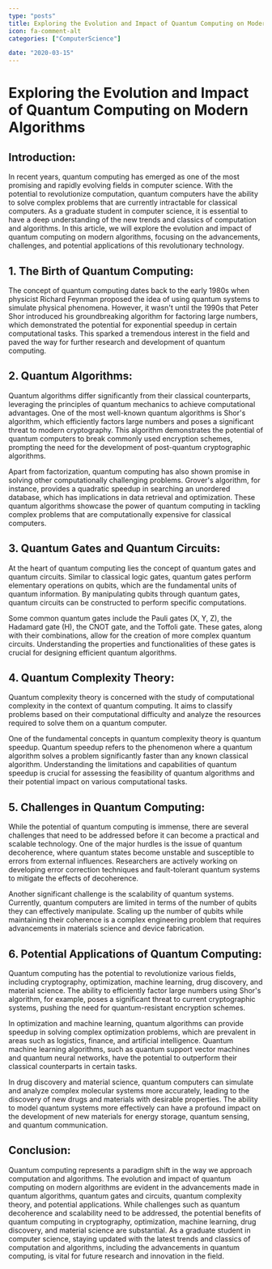 ```yaml
---
type: "posts"
title: Exploring the Evolution and Impact of Quantum Computing on Modern Algorithms
icon: fa-comment-alt
categories: ["ComputerScience"]

date: "2020-03-15"
---
```




# Exploring the Evolution and Impact of Quantum Computing on Modern Algorithms

## Introduction:

In recent years, quantum computing has emerged as one of the most promising and rapidly evolving fields in computer science. With the potential to revolutionize computation, quantum computers have the ability to solve complex problems that are currently intractable for classical computers. As a graduate student in computer science, it is essential to have a deep understanding of the new trends and classics of computation and algorithms. In this article, we will explore the evolution and impact of quantum computing on modern algorithms, focusing on the advancements, challenges, and potential applications of this revolutionary technology.

## 1. The Birth of Quantum Computing:

The concept of quantum computing dates back to the early 1980s when physicist Richard Feynman proposed the idea of using quantum systems to simulate physical phenomena. However, it wasn't until the 1990s that Peter Shor introduced his groundbreaking algorithm for factoring large numbers, which demonstrated the potential for exponential speedup in certain computational tasks. This sparked a tremendous interest in the field and paved the way for further research and development of quantum computing.

## 2. Quantum Algorithms:

Quantum algorithms differ significantly from their classical counterparts, leveraging the principles of quantum mechanics to achieve computational advantages. One of the most well-known quantum algorithms is Shor's algorithm, which efficiently factors large numbers and poses a significant threat to modern cryptography. This algorithm demonstrates the potential of quantum computers to break commonly used encryption schemes, prompting the need for the development of post-quantum cryptographic algorithms.

Apart from factorization, quantum computing has also shown promise in solving other computationally challenging problems. Grover's algorithm, for instance, provides a quadratic speedup in searching an unordered database, which has implications in data retrieval and optimization. These quantum algorithms showcase the power of quantum computing in tackling complex problems that are computationally expensive for classical computers.

## 3. Quantum Gates and Quantum Circuits:

At the heart of quantum computing lies the concept of quantum gates and quantum circuits. Similar to classical logic gates, quantum gates perform elementary operations on qubits, which are the fundamental units of quantum information. By manipulating qubits through quantum gates, quantum circuits can be constructed to perform specific computations.

Some common quantum gates include the Pauli gates (X, Y, Z), the Hadamard gate (H), the CNOT gate, and the Toffoli gate. These gates, along with their combinations, allow for the creation of more complex quantum circuits. Understanding the properties and functionalities of these gates is crucial for designing efficient quantum algorithms.

## 4. Quantum Complexity Theory:

Quantum complexity theory is concerned with the study of computational complexity in the context of quantum computing. It aims to classify problems based on their computational difficulty and analyze the resources required to solve them on a quantum computer.

One of the fundamental concepts in quantum complexity theory is quantum speedup. Quantum speedup refers to the phenomenon where a quantum algorithm solves a problem significantly faster than any known classical algorithm. Understanding the limitations and capabilities of quantum speedup is crucial for assessing the feasibility of quantum algorithms and their potential impact on various computational tasks.

## 5. Challenges in Quantum Computing:

While the potential of quantum computing is immense, there are several challenges that need to be addressed before it can become a practical and scalable technology. One of the major hurdles is the issue of quantum decoherence, where quantum states become unstable and susceptible to errors from external influences. Researchers are actively working on developing error correction techniques and fault-tolerant quantum systems to mitigate the effects of decoherence.

Another significant challenge is the scalability of quantum systems. Currently, quantum computers are limited in terms of the number of qubits they can effectively manipulate. Scaling up the number of qubits while maintaining their coherence is a complex engineering problem that requires advancements in materials science and device fabrication.

## 6. Potential Applications of Quantum Computing:

Quantum computing has the potential to revolutionize various fields, including cryptography, optimization, machine learning, drug discovery, and material science. The ability to efficiently factor large numbers using Shor's algorithm, for example, poses a significant threat to current cryptographic systems, pushing the need for quantum-resistant encryption schemes.

In optimization and machine learning, quantum algorithms can provide speedup in solving complex optimization problems, which are prevalent in areas such as logistics, finance, and artificial intelligence. Quantum machine learning algorithms, such as quantum support vector machines and quantum neural networks, have the potential to outperform their classical counterparts in certain tasks.

In drug discovery and material science, quantum computers can simulate and analyze complex molecular systems more accurately, leading to the discovery of new drugs and materials with desirable properties. The ability to model quantum systems more effectively can have a profound impact on the development of new materials for energy storage, quantum sensing, and quantum communication.

## Conclusion:

Quantum computing represents a paradigm shift in the way we approach computation and algorithms. The evolution and impact of quantum computing on modern algorithms are evident in the advancements made in quantum algorithms, quantum gates and circuits, quantum complexity theory, and potential applications. While challenges such as quantum decoherence and scalability need to be addressed, the potential benefits of quantum computing in cryptography, optimization, machine learning, drug discovery, and material science are substantial. As a graduate student in computer science, staying updated with the latest trends and classics of computation and algorithms, including the advancements in quantum computing, is vital for future research and innovation in the field.